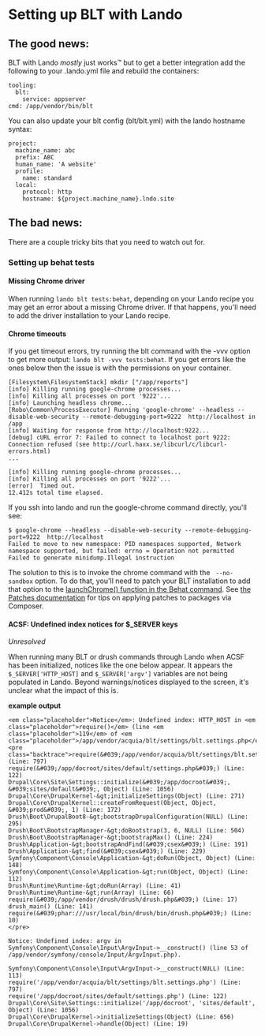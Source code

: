 # Setting up BLT with Lando

## The good news:
BLT with Lando _mostly_ just works™ but to get a better integration add the following to your .lando.yml file and rebuild the containers:

```
tooling:
  blt:
    service: appserver
cmd: /app/vendor/bin/blt
```

You can also update your blt config (blt/blt.yml) with the lando hostname syntax:

```
project:
  machine_name: abc
  prefix: ABC
  human_name: 'A website'
  profile:
    name: standard
  local:
    protocol: http
    hostname: ${project.machine_name}.lndo.site
```

## The bad news:
There are a couple tricky bits that you need to watch out for.

### Setting up behat tests

#### Missing Chrome driver
When running `lando blt tests:behat`, depending on your Lando recipe you may get an error about a missing Chrome driver. If that happens, you'll need to add the driver installation to your Lando recipe.

#### Chrome timeouts
If you get timeout errors, try running the blt command with the -vvv option to get more output: `lando blt -vvv tests:behat`. If you get errors like the ones below then the issue is with the permissions on your container.

```
[Filesystem\FilesystemStack] mkdir ["/app/reports"]
[info] Killing running google-chrome processes...
[info] Killing all processes on port '9222'...
[info] Launching headless chrome...
[Robo\Common\ProcessExecutor] Running 'google-chrome' --headless --disable-web-security --remote-debugging-port=9222  http://localhost in /app
[info] Waiting for response from http://localhost:9222...
[debug] cURL error 7: Failed to connect to localhost port 9222: Connection refused (see http://curl.haxx.se/libcurl/c/libcurl-errors.html)
...

[info] Killing running google-chrome processes...
[info] Killing all processes on port '9222'...
[error]  Timed out.
12.412s total time elapsed.
```

If you ssh into lando and run the google-chrome command directly, you'll see:
```
$ google-chrome --headless --disable-web-security --remote-debugging-port=9222  http://localhost
Failed to move to new namespace: PID namespaces supported, Network namespace supported, but failed: errno = Operation not permitted
Failed to generate minidump.Illegal instruction
 ```

The solution to this is to invoke the chrome command with the ` --no-sandbox` option. To do that, you'll need to patch your BLT installation to add that option to the [launchChrome() function in the Behat command](https://github.com/acquia/blt/blob/10.x/src/Robo/Commands/Tests/BehatCommand.php#L178).
See [the Patches documentation](patches.md) for tips on applying patches to packages via Composer.

#### ACSF: Undefined index notices for $_SERVER keys

*Unresolved*

When running many BLT or drush commands through Lando when ACSF has been initialized, notices like the one below appear. It appears the `$_SERVER['HTTP_HOST]` and `$_SERVER['argv']` variables are not being populated in Lando. Beyond warnings/notices displayed to the screen, it's unclear what the impact of this is.

**example output**
```
<em class="placeholder">Notice</em>: Undefined index: HTTP_HOST in <em class="placeholder">require()</em> (line <em class="placeholder">119</em> of <em class="placeholder">/app/vendor/acquia/blt/settings/blt.settings.php</em>). <pre class="backtrace">require(&#039;/app/vendor/acquia/blt/settings/blt.settings.php&#039;) (Line: 797)
require(&#039;/app/docroot/sites/default/settings.php&#039;) (Line: 122)
Drupal\Core\Site\Settings::initialize(&#039;/app/docroot&#039;, &#039;sites/default&#039;, Object) (Line: 1056)
Drupal\Core\DrupalKernel-&gt;initializeSettings(Object) (Line: 271)
Drupal\Core\DrupalKernel::createFromRequest(Object, Object, &#039;prod&#039;, 1) (Line: 172)
Drush\Boot\DrupalBoot8-&gt;bootstrapDrupalConfiguration(NULL) (Line: 295)
Drush\Boot\BootstrapManager-&gt;doBootstrap(3, 6, NULL) (Line: 504)
Drush\Boot\BootstrapManager-&gt;bootstrapMax() (Line: 224)
Drush\Application-&gt;bootstrapAndFind(&#039;csex&#039;) (Line: 191)
Drush\Application-&gt;find(&#039;csex&#039;) (Line: 229)
Symfony\Component\Console\Application-&gt;doRun(Object, Object) (Line: 148)
Symfony\Component\Console\Application-&gt;run(Object, Object) (Line: 112)
Drush\Runtime\Runtime-&gt;doRun(Array) (Line: 41)
Drush\Runtime\Runtime-&gt;run(Array) (Line: 66)
require(&#039;/app/vendor/drush/drush/drush.php&#039;) (Line: 17)
drush_main() (Line: 141)
require(&#039;phar:///usr/local/bin/drush/bin/drush.php&#039;) (Line: 10)
</pre>

Notice: Undefined index: argv in Symfony\Component\Console\Input\ArgvInput->__construct() (line 53 of /app/vendor/symfony/console/Input/ArgvInput.php).

Symfony\Component\Console\Input\ArgvInput->__construct(NULL) (Line: 113)
require('/app/vendor/acquia/blt/settings/blt.settings.php') (Line: 797)
require('/app/docroot/sites/default/settings.php') (Line: 122)
Drupal\Core\Site\Settings::initialize('/app/docroot', 'sites/default', Object) (Line: 1056)
Drupal\Core\DrupalKernel->initializeSettings(Object) (Line: 656)
Drupal\Core\DrupalKernel->handle(Object) (Line: 19)
```

